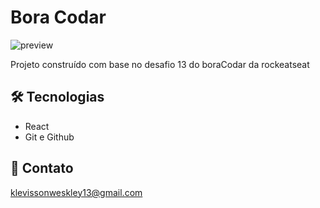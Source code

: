 # Bora Codar

![preview](./assets/imgCreditCard.PNG)


Projeto construído com base no desafio 13 do boraCodar da rockeatseat

## 🛠 Tecnologias

- React 
- Git e Github

## 💛 Contato

klevissonweskley13@gmail.com
